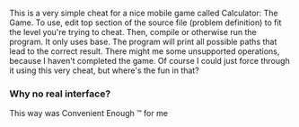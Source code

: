 This is a very simple cheat for a nice mobile game called Calculator: The Game.
To use, edit top section of the source file (problem definition) to fit the level you're trying to cheat.
Then, compile or otherwise run the program. It only uses base.
The program will print all possible paths that lead to the correct result.
There might me some unsupported operations, because I haven't completed the game.
Of course I could just force through it using this very cheat, but where's the fun in that?

### Why no real interface?

This way was Convenient Enough ™ for me

